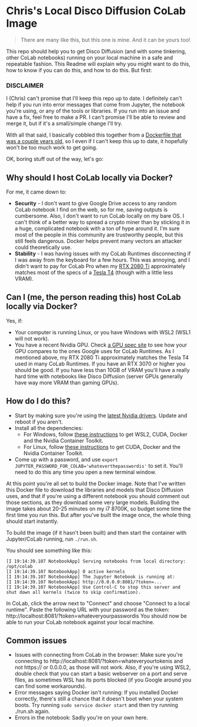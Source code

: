 # Chris's Local Disco Diffusion CoLab Image

> There are many like this, but this one is mine. And it can be yours too!

This repo should help you to get Disco Diffusion (and with some tinkering, other CoLab notebooks) running on your local machine in a safe and repeatable fashion. This Readme will explain why you might want to do this, how to know if you can do this, and how to do this. But first:

### DISCLAIMER

I (Chris) can't promise that I'll keep this repo up to date. I definitely can't help if you run into error messages that come from Jupyter, the notebook you're using, or any of the tools or libraries. If you run into an issue and have a fix, feel free to make a PR. I can't promise I'll be able to review and merge it, but if it's a small/simple change I'll try.

With all that said, I basically cobbled this together from a [Dockerfile that was a couple years old](https://github.com/sorokine/docker-colab-local/blob/master/Dockerfile), so I even if I can't keep this up to date, it hopefully won't be too much work to get going.

OK, boring stuff out of the way, let's go:

## Why should I host CoLab locally via Docker?

For me, it came down to:

- **Security** - I don't want to give Google Drive access to any random CoLab notebook I find on the web, so for me, saving outputs is cumbersome. Also, I don't want to run CoLab locally on my bare OS. I can't think of a better way to spread a crypto miner than by sticking it in a huge, complicated notebook with a ton of hype around it. I'm sure most of the people in this community are trustworthy people, but this still feels dangerous. Docker helps prevent many vectors an attacker could theoretically use.
- **Stability** - I was having issues with my CoLab Runtimes disconnecting if I was away from the keyboard for a few hours. This was annoying, and I didn't want to pay for CoLab Pro when my [RTX 2080 Ti](https://www.techpowerup.com/gpu-specs/geforce-rtx-2080-ti.c3305) approximately matches most of the specs of a [Tesla T4](https://www.techpowerup.com/gpu-specs/tesla-t4.c3316) (though with a little less VRAM).

## Can I (me, the person reading this) host CoLab locally via Docker?

Yes, if:

- Your computer is running Linux, or you have Windows with WSL2 (WSL1 will not work).
- You have a recent Nvidia GPU. Check [a GPU spec site](https://www.techpowerup.com/gpu-specs/) to see how your GPU compares to the ones Google uses for CoLab Runtimes. As I mentioned above, my RTX 2080 Ti approximately matches the Tesla T4 used in many CoLab Runtimes. If you have an RTX 3070 or higher you should be good. If you have less than 10GB of VRAM you'll have a really hard time with notebooks like Disco Diffusion (server GPUs generally have way more VRAM than gaming GPUs).

## How do I do this?

- Start by making sure you're using the [latest Nvidia drivers](https://www.nvidia.com/download/index.aspx). Update and reboot if you aren't.
- Install all the dependencies:
  - For Windows, follow [these instructions](https://docs.nvidia.com/cuda/wsl-user-guide/index.html) to get WSL2, CUDA, Docker and the Nvidia Container Toolkit.
  - For Linux, follow [these instructions](https://docs.nvidia.com/datacenter/cloud-native/container-toolkit/install-guide.html) to get CUDA, Docker and the Nvidia Container Toolkit.
- Come up with a password, and use `export JUPYTER_PASSWORD_FOR_COLAB='whateverthepasswordis'` to set it. You'll need to do this any time you open a new terminal window.

At this point you're all set to build the Docker image. Note that I've written this Docker file to download the libraries and models that Disco Diffusion uses, and that if you're using a different notebook you should comment out those sections, as they download some very large models. Building the image takes about 20-25 minutes on my i7 8700K, so budget some time the first time you run this. But after you've built the image once, the whole thing should start instantly.

To build the image (if it hasn't been built) and then start the container with Jupyter/CoLab running, run `./run.sh`.

You should see something like this:

```
[I 19:14:39.107 NotebookApp] Serving notebooks from local directory: /opt/colab
[I 19:14:39.107 NotebookApp] 0 active kernels
[I 19:14:39.107 NotebookApp] The Jupyter Notebook is running at:
[I 19:14:39.107 NotebookApp] http://0.0.0.0:8081/?token=...
[I 19:14:39.107 NotebookApp] Use Control-C to stop this server and shut down all kernels (twice to skip confirmation).
```

In CoLab, click the arrow next to "Connect" and choose "Connect to a local runtime". Paste the following URL with your password as the token: http://localhost:8081/?token=whateveryourpasswordis You should now be able to run your CoLab notebook against your local machine.

## Common issues

- Issues with connecting from CoLab in the browser: Make sure you're connecting to http://localhost:8081/?token=whateveryourtokenis and not https:// or 0.0.0.0, as those will not work. Also, if you're using WSL2, double check that you can start a basic webserver on a port and serve files, as sometimes WSL has its ports blocked (if you Google around you can find some workarounds).
- Error messages saying Docker isn't running: If you installed Docker correctly, there's still a chance that it doesn't boot when your system boots. Try running `sudo service docker start` and then try running ./run.sh again.
- Errors in the notebook: Sadly you're on your own here.